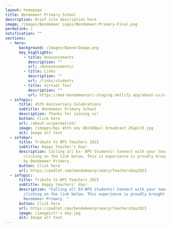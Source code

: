 ```yaml
---
layout: homepage
title: Bendemeer Primary School
description: Brief site description here
image: /images/Bendemeer Logos/Bendemeer-Primary-Final.png
permalink: /
notification: ""
sections:
  - hero:
      background: /images/BannerImage.png
      key_highlights:
        - title: Announcements
          description: ""
          url: /Announcements/
        - title: Links
          description: ""
          url: /links/students
        - title: Virtual Tour
          description: ""
          url: https://moe-bendemeerpri-staging.netlify.app/about-us/virtual-tour-of-bps
  - infopic:
      title: 45th Anniversary Celebrations
      subtitle: Bendemeer Primary School
      description: Thanks for joining us!
      button: Click here
      url: /about-us/permalink/
      image: /images/bps 45th anv 88x580pxl broadcast 26apr23.jpg
      alt: Image alt text
  - infobar:
      title: Tribute to BPS Teachers 2023
      subtitle: Happy Teacher's Day!
      description: Calling all Ex- BPS Students! Connect with your teachers by
        clicking on the link below. This is experience is proudly brought to you
        by Bendemeer Primary.
      button: Click here
      url: https://padlet.com/bendemeerprimary/TeachersDay2023
  - infopic:
      title: Tribute to BPS Teachers 2023
      subtitle: Happy teachers' day!
      description: "Calling all EX-BPS students! Connect with your teachers by
        clicking on the link below. This experience is proudly brought to you by
        Bendemeer Primary. "
      button: Click here
      url: https://padlet.com/bendemeerprimary/TeachersDay2023
      image: /images/tr's day.jpg
      alt: Image alt text
---
```

